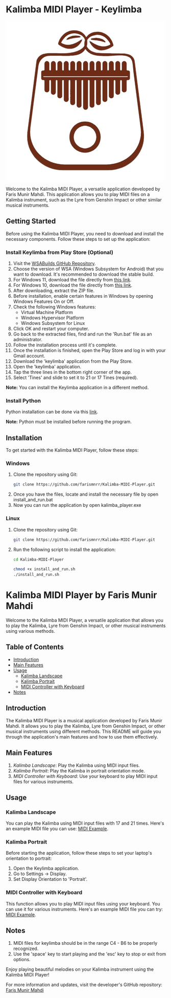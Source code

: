 # Kalimba MIDI Player - Keylimba

![Kalimba Image](kalimba_image.png)

Welcome to the Kalimba MIDI Player, a versatile application developed by Faris Munir Mahdi. This application allows you to play MIDI files on a Kalimba instrument, such as the Lyre from Genshin Impact or other similar musical instruments.

## Getting Started

Before using the Kalimba MIDI Player, you need to download and install the necessary components. Follow these steps to set up the application:

### Install Keylimba from Play Store (Optional)
1. Visit the [WSABuilds GitHub Repository](https://github.com/MustardChef/WSABuilds).
2. Choose the version of WSA (Windows Subsystem for Android) that you want to download. It's recommended to download the stable build.
3. For Windows 11, download the file directly from [this link](https://github.com/MustardChef/WSABuilds/releases/download/Windows_11_2306.40000.4.0/WSA_2306.40000.4.0_x64_Release-Nightly-MindTheGapps-13.0-RemovedAmazon.zip).
4. For Windows 10, download the file directly from [this link](https://github.com/MustardChef/WSABuilds/releases/download/Windows_10_2306.40000.4.0/WSA_2306.40000.4.0_x64_Release-Nightly-MindTheGapps-13.0-RemovedAmazon_Windows_10.zip).
5. After downloading, extract the ZIP file.
6. Before installation, enable certain features in Windows by opening Windows Features On or Off.
7. Check the following Windows features:
   - Virtual Machine Platform
   - Windows Hypervisor Platform
   - Windows Subsystem for Linux
8. Click OK and restart your computer.
9. Go back to the extracted files, find and run the 'Run.bat' file as an administrator.
10. Follow the installation process until it's complete.
11. Once the installation is finished, open the Play Store and log in with your Gmail account.
12. Download the 'keylimba' application from the Play Store.
13. Open the 'keylimba' application.
14. Tap the three lines in the bottom right corner of the app.
15. Select 'Tines' and slide to set it to 21 or 17 Tines (required).

**Note:** You can install the Keylimba application in a different method.
### Install Python
Python installation can be done via this [link](https://kinsta.com/knowledgebase/install-python/#windows).

**Note:** Python must be installed before running the program.

## Installation

To get started with the Kalimba MIDI Player, follow these steps:

### Windows
1. Clone the repository using Git:
   ```sh
   git clone https://github.com/farismnrr/Kalimba-MIDI-Player.git
   ```
2. Once you have the files, locate and install the necessary file by open install_and_run.bat
3. Now you can run the application by open kalimba_player.exe

### Linux
1. Clone the repository using Git:
   ```sh
   git clone https://github.com/farismnrr/Kalimba-MIDI-Player.git
   ``` 
2. Run the following script to install the application:
   ```sh
   cd Kalimba-MIDI-Player
   ```
   ```sh
   chmod +x install_and_run.sh
   ./install_and_run.sh
   ```

# Kalimba MIDI Player by Faris Munir Mahdi

Welcome to the Kalimba MIDI Player, a versatile application that allows you to play the Kalimba, Lyre from Genshin Impact, or other musical instruments using various methods.

## Table of Contents

- [Introduction](#introduction)
- [Main Features](#main-features)
- [Usage](#usage)
  - [Kalimba Landscape](#kalimba-landscape)
  - [Kalimba Portrait](#kalimba-portrait)
  - [MIDI Controller with Keyboard](#midi-controller-with-keyboard)
- [Notes](#notes)

## Introduction

The Kalimba MIDI Player is a musical application developed by Faris Munir Mahdi. It allows you to play the Kalimba, Lyre from Genshin Impact, or other musical instruments using different methods. This README will guide you through the application's main features and how to use them effectively.

## Main Features

1. *Kalimba Landscape*: Play the Kalimba using MIDI input files.
2. *Kalimba Portrait*: Play the Kalimba in portrait orientation mode.
3. *MIDI Controller with Keyboard*: Use your keyboard to play MIDI input files for various instruments.

## Usage

### Kalimba Landscape

You can play the Kalimba using MIDI input files with 17 and 21 times. Here's an example MIDI file you can use: [MIDI Example](https://drive.google.com/file/d/1ytVOfY-tBrAPgKaFesL9inaYkO9iOObq/view?usp=drive_link).

### Kalimba Portrait

Before starting the application, follow these steps to set your laptop's orientation to portrait:

1. Open the Keylimba application.
2. Go to Settings -> Display.
3. Set Display Orientation to 'Portrait'.

### MIDI Controller with Keyboard

This function allows you to play MIDI input files using your keyboard. You can use it for various instruments. Here's an example MIDI file you can try: [MIDI Example](https://drive.google.com/file/d/1ytVOfY-tBrAPgKaFesL9inaYkO9iOObq/view?usp=drive_link).

## Notes

1. MIDI files for keylimba should be in the range C4 - B6 to be properly recognized.
2. Use the 'space' key to start playing and the 'esc' key to stop or exit from options.

Enjoy playing beautiful melodies on your Kalimba instrument using the Kalimba MIDI Player!

For more information and updates, visit the developer's GitHub repository: [Faris Munir Mahdi](https://github.com/farismnrr)
